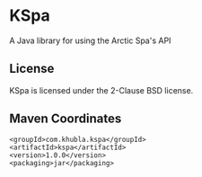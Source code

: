 
KSpa
=============

A Java library for using the Arctic Spa's API

License
-------------

KSpa is licensed under the 2-Clause BSD license.

Maven Coordinates
-------------

```
<groupId>com.khubla.kspa</groupId>
<artifactId>kspa</artifactId>
<version>1.0.0</version>
<packaging>jar</packaging>
```

